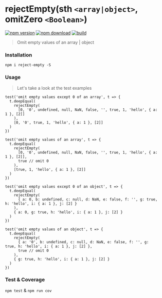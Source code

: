 # rejectEmpty(sth `<array|object>`, omitZero `<Boolean>`)

[![npm version][npm-v-img]][npm-url]
[![npm download][npm-dl-img]][npm-url]
[![build][build-img]][build-url]

> Omit empty values of an array | object

### Installation

`npm i reject-empty -S`  

### Usage
> Let's take a look at the test examples

```
test('omit empty values except 0 of an array', t => {
  t.deepEqual(
    rejectEmpty(
      [0, '0', undefined, null, NaN, false, '', true, 1, 'hello', { a: 1 }, [2]]
    ),
    [0, '0', true, 1, 'hello', { a: 1 }, [2]]
  )
})

test('omit empty values of an array', t => {
  t.deepEqual(
    rejectEmpty(
      [0, '0', undefined, null, NaN, false, '', true, 1, 'hello', { a: 1 }, [2]],
      true // omit 0
    ),
    [true, 1, 'hello', { a: 1 }, [2]]
  )
})

test('omit empty values except 0 of an object', t => {
  t.deepEqual(
    rejectEmpty(
      { a: 0, b: undefined, c: null, d: NaN, e: false, f: '', g: true, h: 'hello', i: { a: 1 }, j: [2] }
    ),
    { a: 0, g: true, h: 'hello', i: { a: 1 }, j: [2] }
  )
})

test('omit empty values of an object', t => {
  t.deepEqual(
    rejectEmpty(
      { a: '0', b: undefined, c: null, d: NaN, e: false, f: '', g: true, h: 'hello', i: { a: 1 }, j: [2] },
      true // omit 0
    ),
    { g: true, h: 'hello', i: { a: 1 }, j: [2] }
  )
})
```

### Test & Coverage

`npm test` & `npm run cov`

[npm-url]: https://www.npmjs.com/package/reject-empty
[npm-v-img]: http://img.shields.io/npm/v/reject-empty.svg
[npm-dl-img]: http://img.shields.io/npm/dm/reject-empty.svg
[build-img]: https://travis-ci.org/kenberkeley/reject-empty.svg?branch=master
[build-url]: https://travis-ci.org/kenberkeley/reject-empty
